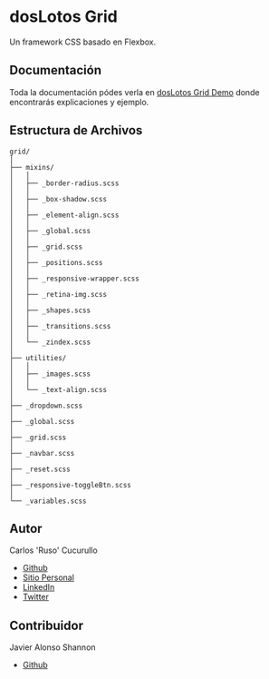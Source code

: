 # dosLotos Grid

Un framework CSS basado en Flexbox.

## Documentación

Toda la documentación pódes verla en [dosLotos Grid Demo](http://www.google.com) donde encontrarás explicaciones y ejemplo.

## Estructura de Archivos

```
grid/
│
├── mixins/
│   │
│   ├── _border-radius.scss
│   │
│   ├── _box-shadow.scss
│   │
│   ├── _element-align.scss
│   │
│   ├── _global.scss
│   │
│   ├── _grid.scss
│   │
│   ├── _positions.scss
│   │
│   ├── _responsive-wrapper.scss
│   │
│   ├── _retina-img.scss
│   │
│   ├── _shapes.scss
│   │
│   ├── _transitions.scss
│   │
│   └── _zindex.scss
│
├── utilities/
│   │
│   ├── _images.scss
│   │
│   └── _text-align.scss
│
├── _dropdown.scss
│
├── _global.scss
│
├── _grid.scss
│
├── _navbar.scss
│
├── _reset.scss
│
├── _responsive-toggleBtn.scss
│
└── _variables.scss
```

## Autor

Carlos 'Ruso' Cucurullo

* [Github](https://github.com/ccucurullo)
* [Sitio Personal](http://www.doslotos.com/)
* [LinkedIn](https://www.linkedin.com/in/rusocucu/)
* [Twitter](https://twitter.com/RusoDev)

## Contribuidor

Javier Alonso Shannon

* [Github](https://github.com/javialon26)
